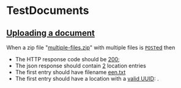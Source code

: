 # TestDocuments

## [Uploading a document](- 'upload')

When a zip file "[multiple-files.zip](- "#text")" with multiple files is [```POST```ed](- "#doc=uploadZip(#text)") then

 - The HTTP response code should be [200](- "?=#doc.status");
 - The json response should contain [2](- "?=#doc.locationCount") location entries
 - The first entry should have filename [een.txt](- "?=#doc.filename1") 
 - The first entry should have a location with a [valid UUID](- "?=#doc.documentIdIsUUID1"): [ ](- "c:echo=#doc.location1").
 
 
 
